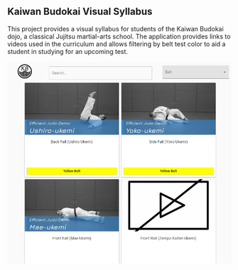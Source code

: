 ## Kaiwan Budokai Visual Syllabus

This project provides a visual syllabus for students of the Kaiwan Budokai dojo, a classical Jujitsu martial-arts school.  The application provides links to videos used in the curriculum and allows filtering by belt test color to aid a student in studying for an upcoming test.

![Tux, the Linux mascot](/public/screenshot.png)


